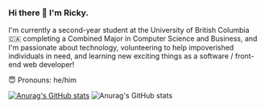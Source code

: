 ### Hi there 👋 I'm Ricky.

I'm currently a second-year student at the University of British Columbia 🇨🇦 completing a Combined Major in Computer Science and Business, and I'm passionate about technology, volunteering to help impoverished individuals in need, and learning new exciting things as a software / front-end web developer!

😇 Pronouns: he/him

[![Anurag's GitHub stats](https://github-readme-stats.vercel.app/api?username=rickylai248)](https://github.com/anuraghazra/github-readme-stats&hide=stars,issues)
![Anurag's GitHub stats](https://github-readme-stats.vercel.app/api?username=rickylai248&hide=contribs,prs)
<!--
**rickylai248/rickylai248** is a ✨ _special_ ✨ repository because its `README.md` (this file) appears on your GitHub profile.
{
  "name": "Ricky Lai"
  "specialization": "ubc bucs '23 ",
  "company": "@building blocks + incoming @sunrise international",
  "location": "Vancouver, Canada",
 }
